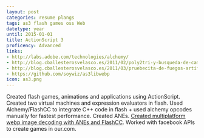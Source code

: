 ```yaml
---
layout: post
categories: resume plangs
tags: as3 flash games oss Web
datetype: year
until: 2015-01-01
title: ActionScript 3
proficency: Advanced
links:
- http://labs.adobe.com/technologies/alchemy/
- http://blog.cballesterosvelasco.es/2011/02/poly2tri-y-busqueda-de-caminos.html
- http://blog.cballesterosvelasco.es/2011/03/pruebecita-de-fuegos-artificiales-en.html
- https://github.com/soywiz/as3libwebp
icon: as3.png
---
```


Created flash games, animations and applications using ActionScript.
Created two virtual machines and expression evaluators in flash.
Used Alchemy/FlashCC to integrate C++ code in flash + used alchemy opcodes manually for fastest performance.
Created ANEs. [Created multiplatform webp image decoding with ANEs and FlashCC](https://github.com/soywiz/as3libwebp).
Worked with facebook APIs to create games in our.com.
